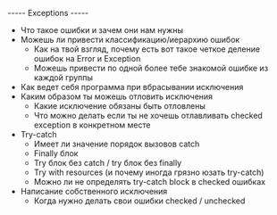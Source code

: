 ----- Exceptions -----

- Что такое ошибки и зачем они нам нужны
- Можешь ли привести классификацию/иерархию ошибок
    - Как на твой взгляд, почему есть вот такое четкое деление ошибок на Error и Exception
    - Можешь привести по одной более тебе знакомой ошибке из каждой группы    
- Как ведет себя программа при вбрасывании исключения
- Каким образом ты можешь отловить исключения
    - Какие исключение обязаны быть отловлены 
    - Что можно делать если ты не хочешь отлавливать checked exсeption в конкретном месте
- Try-catch
    - Имеет ли значение порядок вызовов catch
    - Finally блок
    - Try блок без catch / try блок без finally
    - Try with resources (и почему иногда грязно юзать try-catch)
    - Можно ли не определять try-catch block в checked ошибках
- Написание собственного исключения
    - Когда нужно делать свои ошибки checked / unchecked
